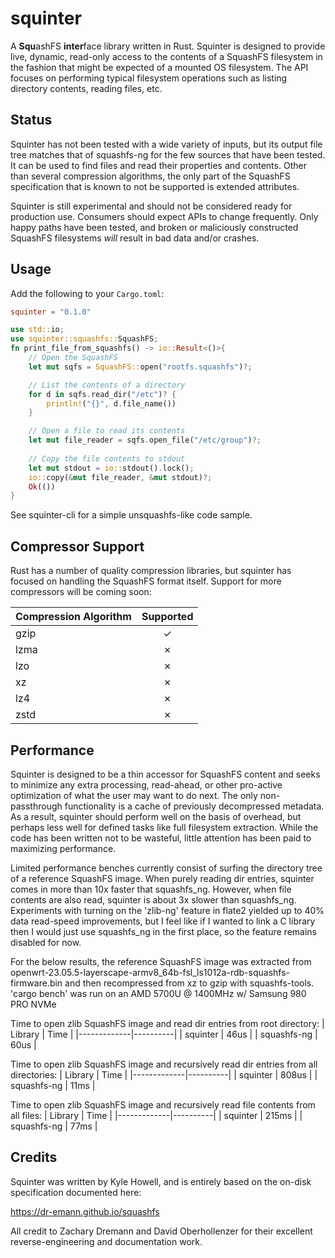 # squinter

A **Squ**ashFS **inter**face library written in Rust. Squinter is designed to provide live, dynamic,
read-only access to the contents of a SquashFS filesystem in the fashion that might be expected of
a mounted OS filesystem. The API focuses on performing typical filesystem operations such as listing
directory contents, reading files, etc.

## Status
Squinter has not been tested with a wide variety of inputs, but its output file tree matches that of
squashfs-ng for the few sources that have been tested. It can be used to find files and
read their properties and contents. Other than several compression algorithms, the only part of the
SquashFS specification that is known to not be supported is extended attributes.

Squinter is still experimental and should not be considered ready for production use. Consumers
should expect APIs to change frequently. Only happy paths have been tested, and broken or
maliciously constructed SquashFS filesystems *will* result in bad data and/or crashes.

## Usage
Add the following to your `Cargo.toml`:
```toml
squinter = "0.1.0"
```

```rust
use std::io;
use squinter::squashfs::SquashFS;
fn print_file_from_squashfs() -> io::Result<()>{
    // Open the SquashFS
    let mut sqfs = SquashFS::open("rootfs.squashfs")?;

    // List the contents of a directory
    for d in sqfs.read_dir("/etc")? {
        println!("{}", d.file_name())
    }

    // Open a file to read its contents
    let mut file_reader = sqfs.open_file("/etc/group")?;
    
    // Copy the file contents to stdout
    let mut stdout = io::stdout().lock();
    io::copy(&mut file_reader, &mut stdout)?;
    Ok(())
}
```

See squinter-cli for a simple unsquashfs-like code sample.

## Compressor Support
Rust has a number of quality compression libraries, but squinter has focused on handling the
SquashFS format itself. Support for more compressors will be coming soon:

| Compression Algorithm | Supported |
|-----------------------|:---------:|
| gzip                  | &check;   |
| lzma                  | &cross;   |
| lzo                   | &cross;   |
| xz                    | &cross;   |
| lz4                   | &cross;   |
| zstd                  | &cross;   |

## Performance
Squinter is designed to be a thin accessor for SquashFS content and seeks to minimize any extra
processing, read-ahead, or other pro-active optimization of what the user may want to do next. The
only non-passthrough functionality is a cache of previously decompressed metadata. As a result,
squinter should perform well on the basis of overhead, but perhaps less well for defined
tasks like full filesystem extraction. While the code has been written not to be wasteful, little
attention has been paid to maximizing performance.

Limited performance benches currently consist of surfing the directory tree of a reference SquashFS
image. When purely reading dir entries, squinter comes in more than 10x faster that squashfs_ng.
However, when file contents are also read, squinter is about 3x slower than squashfs_ng. Experiments
with turning on the 'zlib-ng' feature in flate2 yielded up to 40% data read-speed improvements, but
I feel like if I wanted to link a C library then I would just use squashfs_ng in the first place, so
the feature remains disabled for now.

For the below results, the reference SquashFS image was extracted from
openwrt-23.05.5-layerscape-armv8_64b-fsl_ls1012a-rdb-squashfs-firmware.bin
and then recompressed from xz to gzip with squashfs-tools. 'cargo bench' was run on an AMD 5700U
@ 1400MHz w/ Samsung 980 PRO NVMe

Time to open zlib SquashFS image and read dir entries from root directory:
| Library     | Time     |
|-------------|----------|
| squinter    | 46us     |
| squashfs-ng | 60us     |

Time to open zlib SquashFS image and recursively read dir entries from all directories:
| Library     | Time     |
|-------------|----------|
| squinter    | 808us    |
| squashfs-ng | 11ms     |

Time to open zlib SquashFS image and recursively read file contents from all files:
| Library     | Time     |
|-------------|----------|
| squinter    | 215ms    |
| squashfs-ng | 77ms     |

## Credits
Squinter was written by Kyle Howell, and is entirely based on the on-disk specification documented
here:

https://dr-emann.github.io/squashfs

All credit to Zachary Dremann and David Oberhollenzer for their excellent reverse-engineering and
documentation work.

